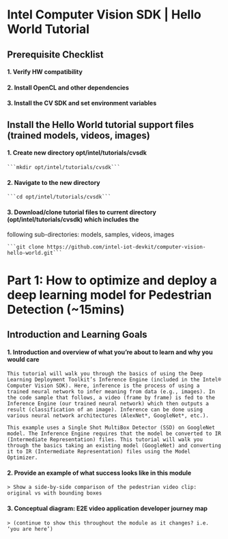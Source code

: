 # Intel Computer Vision SDK | Hello World Tutorial

## Prerequisite Checklist
#### 1. Verify HW compatibility
#### 2. Install OpenCL and other dependencies
#### 3. Install the CV SDK and set environment variables

## Install the Hello World tutorial support files (trained models, videos, images)

#### 1. Create new directory opt/intel/tutorials/cvsdk

	```mkdir opt/intel/tutorials/cvsdk```

#### 2. Navigate to the new directory

	```cd opt/intel/tutorials/cvsdk```

#### 3. Download/clone tutorial files to current directory (opt/intel/tutorials/cvsdk) which includes the
following sub-directories: models, samples, videos, images

	```git clone https://github.com/intel-iot-devkit/computer-vision-hello-world.git```

# Part 1: How to optimize and deploy a deep learning model for Pedestrian Detection (~15mins)

## Introduction and Learning Goals

#### 1. Introduction and overview of what you’re about to learn and why you would care

	This tutorial will walk you through the basics of using the Deep Learning Deployment Toolkit’s Inference Engine (included in the Intel® Computer Vision SDK). Here, inference is the process of using a trained neural network to infer meaning from data (e.g., images). In the code sample that follows, a video (frame by frame) is fed to the Inference Engine (our trained neural network) which then outputs a result (classification of an image). Inference can be done using various neural network architectures (AlexNet*, GoogleNet*, etc.). 

	This example uses a Single Shot MultiBox Detector (SSD) on GoogleNet model. The Inference Engine requires that the model be converted to IR (Intermediate Representation) files. This tutorial will walk you through the basics taking an existing model (GoogleNet) and converting it to IR (Intermediate Representation) files using the Model Optimizer.
	
#### 2. Provide an example of what success looks like in this module

	> Show a side-by-side comparison of the pedestrian video clip: original vs with bounding boxes
	
#### 3. Conceptual diagram: E2E video application developer journey map

	> (continue to show this throughout the module as it changes? i.e. ‘you are here’)
